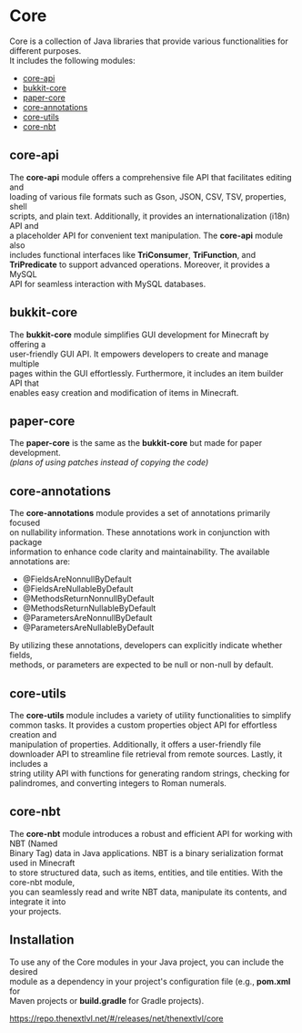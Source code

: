 # Core
Core is a collection of Java libraries that provide various functionalities for different purposes.<br/>
It includes the following modules:

- [core-api](#core-api)
- [bukkit-core](#bukkit-core)
- [paper-core](#paper-core)
- [core-annotations](#core-annotations)
- [core-utils](#core-utils)
- [core-nbt](#core-nbt)

## core-api

The **core-api** module offers a comprehensive file API that facilitates editing and<br/>
loading of various file formats such as Gson, JSON, CSV, TSV, properties, shell<br/>
scripts, and plain text. Additionally, it provides an internationalization (i18n) API and<br/>
a placeholder API for convenient text manipulation. The **core-api** module also<br/>
includes functional interfaces like **TriConsumer**, **TriFunction**, and<br/>
**TriPredicate** to support advanced operations. Moreover, it provides a MySQL<br/>
API for seamless interaction with MySQL databases.

## bukkit-core

The **bukkit-core** module simplifies GUI development for Minecraft by offering a<br/>
user-friendly GUI API. It empowers developers to create and manage multiple<br/>
pages within the GUI effortlessly. Furthermore, it includes an item builder API that<br/>
enables easy creation and modification of items in Minecraft.

## paper-core

The **paper-core** is the same as the **bukkit-core** but made for paper development.<br/>
_(plans of using patches instead of copying the code)_

## core-annotations

The **core-annotations** module provides a set of annotations primarily focused<br/>
on nullability information. These annotations work in conjunction with package<br/>
information to enhance code clarity and maintainability. The available annotations are:

- @FieldsAreNonnullByDefault
- @FieldsAreNullableByDefault
- @MethodsReturnNonnullByDefault
- @MethodsReturnNullableByDefault
- @ParametersAreNonnullByDefault
- @ParametersAreNullableByDefault

By utilizing these annotations, developers can explicitly indicate whether fields,<br/>
methods, or parameters are expected to be null or non-null by default.

## core-utils

The **core-utils** module includes a variety of utility functionalities to simplify<br/>
common tasks. It provides a custom properties object API for effortless creation and<br/>
manipulation of properties. Additionally, it offers a user-friendly file<br/>
downloader API to streamline file retrieval from remote sources. Lastly, it includes a<br/>
string utility API with functions for generating random strings, checking for<br/>
palindromes, and converting integers to Roman numerals.

## core-nbt

The **core-nbt** module introduces a robust and efficient API for working with NBT (Named<br/>
Binary Tag) data in Java applications. NBT is a binary serialization format used in Minecraft<br/>
to store structured data, such as items, entities, and tile entities. With the core-nbt module,<br/>
you can seamlessly read and write NBT data, manipulate its contents, and integrate it into<br/>
your projects.

## Installation

To use any of the Core modules in your Java project, you can include the desired<br/>
module as a dependency in your project's configuration file (e.g., **pom.xml** for<br/>
Maven projects or **build.gradle** for Gradle projects).

https://repo.thenextlvl.net/#/releases/net/thenextlvl/core
